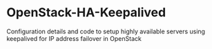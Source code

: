 # OpenStack-HA-Keepalived
Configuration details and code to setup highly available servers using keepalived for IP address failover in OpenStack
